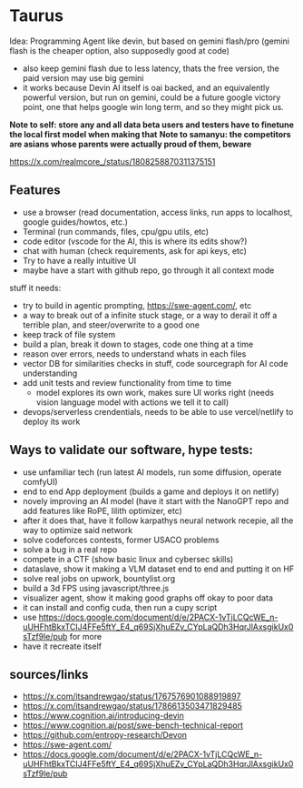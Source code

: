 # Taurus

Idea: Programming Agent like devin, but based on gemini flash/pro (gemini flash is the cheaper option, also supposedly good at code)
 - also keep gemini flash due to less latency, thats the free version, the paid version may use big gemini
 - it works because Devin AI itself is oai backed, and an equivalently powerful version, but run on gemini, could be a future google victory point, one that helps google win long term, and so they might pick us.

**Note to self: store any and all data beta users and testers have to finetune the local first model when making that**
**Note to samanyu: the competitors are asians whose parents were actually proud of them, beware**

https://x.com/realmcore_/status/1808258870311375151

## Features

 - use a browser (read documentation, access links, run apps to localhost, google guides/howtos, etc.)
 - Terminal (run commands, files, cpu/gpu utils, etc)
 - code editor (vscode for the AI, this is where its edits show?)
 - chat with human (check requirements, ask for api keys, etc)
 - Try to have a really intuitive UI
 - maybe have a start with github repo, go through it all context mode

stuff it needs:
 - try to build in agentic prompting, https://swe-agent.com/, etc
 - a way to break out of a infinite stuck stage, or a way to derail it off a terrible plan, and steer/overwrite to a good one
 - keep track of file system
 - build a plan, break it down to stages, code one thing at a time
 - reason over errors, needs to understand whats in each files
 - vector DB for similarities checks in stuff, code sourcegraph for AI code understanding
 - add unit tests and review functionality from time to time
     - model explores its own work, makes sure UI works right (needs vision language model with actions we tell it to call)
 - devops/serverless crendentials, needs to be able to use vercel/netlify to deploy its work

## Ways to validate our software, hype tests:

 - use unfamiliar tech (run latest AI models, run some diffusion, operate comfyUI)
 - end to end App deployment (builds a game and deploys it on netlify)
 - novely improving an AI model (have it start with the NanoGPT repo and add features like RoPE, lilith optimizer, etc)
  - after it does that, have it follow karpathys neural network recepie, all the way to optimize said network 
 - solve codeforces contests, former USACO problems
 - solve a bug in a real repo
 - compete in a CTF (show basic linux and cybersec skills)
 - dataslave, show it making a VLM dataset end to end and putting it on HF
 - solve real jobs on upwork, bountylist.org
 - build a 3d FPS using javascript/three.js
 - visualizer agent, show it making good graphs off okay to poor data
 - it can install and config cuda, then run a cupy script
 - use https://docs.google.com/document/d/e/2PACX-1vTjLCQcWE_n-uUHFhtBkxTCIJ4FFe5ftY_E4_q69SjXhuEZv_CYpLaQDh3HqrJlAxsgikUx0sTzf9le/pub for more
 - have it recreate itself

## sources/links
 - https://x.com/itsandrewgao/status/1767576901088919897
 - https://x.com/itsandrewgao/status/1786613503471829485
 - https://www.cognition.ai/introducing-devin
 - https://www.cognition.ai/post/swe-bench-technical-report
 - https://github.com/entropy-research/Devon
 - https://swe-agent.com/
 - https://docs.google.com/document/d/e/2PACX-1vTjLCQcWE_n-uUHFhtBkxTCIJ4FFe5ftY_E4_q69SjXhuEZv_CYpLaQDh3HqrJlAxsgikUx0sTzf9le/pub
